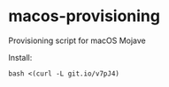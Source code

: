 # macos-provisioning
Provisioning script for macOS Mojave

Install:

```
bash <(curl -L git.io/v7pJ4)
```
